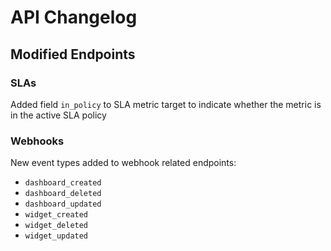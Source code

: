 
# API Changelog

## Modified Endpoints

### SLAs
Added field `in_policy` to SLA metric target to indicate whether the metric is in the active SLA policy

### Webhooks
New event types added to webhook related endpoints:
- `dashboard_created`
- `dashboard_deleted`
- `dashboard_updated`
- `widget_created`
- `widget_deleted`
- `widget_updated`
